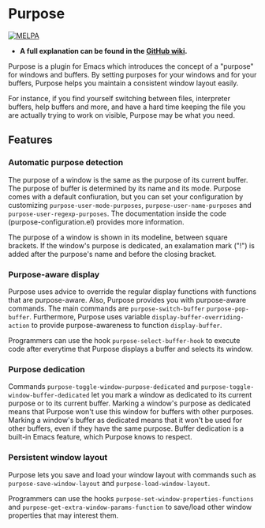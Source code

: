 # Purpose

[![MELPA](http://melpa.org/packages/purpose-badge.svg)](http://melpa.org/#/purpose)

- **A full explanation can be found in the [GitHub wiki](https://github.com/bmag/emacs-purpose/wiki).**

Purpose is a plugin for Emacs which introduces the concept of a
"purpose" for windows and buffers. By setting purposes for your windows
and for your buffers, Purpose helps you maintain a consistent window
layout easily.

For instance, if you find yourself switching between files, interpreter
buffers, help buffers and more, and have a hard time keeping the file
you are actually trying to work on visible, Purpose may be what you
need.


## Features

### Automatic purpose detection

The purpose of a window is the same as the purpose of its current
buffer. The purpose of buffer is determined by its name and its
mode. Purpose comes with a default confiuration, but you can set your
configuration by customizing `purpose-user-mode-purposes`,
`purpose-user-name-purposes` and `purpose-user-regexp-purposes`. The
documentation inside the code (purpose-configuration.el) provides more
information.

The purpose of a window is shown in its modeline, between square
brackets. If the window's purpose is dedicated, an exalamation mark
("!") is added after the purpose's name and before the closing
bracket.

### Purpose-aware display

Purpose uses advice to override the regular display functions with functions that
are purpose-aware. Also, Purpose provides you with purpose-aware commands.
The main commands are `purpose-switch-buffer` `purpose-pop-buffer`.
Furthermore, Purpose uses variable `display-buffer-overriding-action` to provide
purpose-awareness to function `display-buffer`.

Programmers can use the hook `purpose-select-buffer-hook` to execute code
after everytime that Purpose displays a buffer and selects its window.

### Purpose dedication

Commands `purpose-toggle-window-purpose-dedicated` and
`purpose-toggle-window-buffer-dedicated` let you mark a window as dedicated
to its current purpose or to its current buffer. Marking a window's
purpose as dedicated means that Purpose won't use this window for
buffers with other purposes. Marking a window's buffer as dedicated
means that it won't be used for other buffers, even if they have the
same purpose. Buffer dedication is a built-in Emacs feature, which
Purpose knows to respect.

### Persistent window layout

Purpose lets you save and load your window layout with commands such as
`purpose-save-window-layout` and `purpose-load-window-layout`.

Programmers can use the hooks `purpose-set-window-properties-functions` and
`purpose-get-extra-window-params-function` to save/load other window
properties that may interest them.
